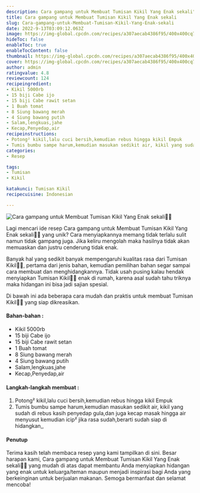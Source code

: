 ```yaml
---
description: Cara gampang untuk Membuat Tumisan Kikil Yang Enak sekali"
title: Cara gampang untuk Membuat Tumisan Kikil Yang Enak sekali
slug: Cara-gampang-untuk-Membuat-Tumisan-Kikil-Yang-Enak-sekali
date: 2022-9-13T03:09:12.063Z
image: https://img-global.cpcdn.com/recipes/a307aecab4386f95/400x400cq70/photo.jpg
hideToc: false
enableToc: true
enableTocContent: false
thumbnail: https://img-global.cpcdn.com/recipes/a307aecab4386f95/400x400cq70/photo.jpg
cover: https://img-global.cpcdn.com/recipes/a307aecab4386f95/400x400cq70/photo.jpg
author: admin
ratingvalue: 4.8
reviewcount: 124
recipeingredient:
- Kikil 5000rb
- 15 biji Cabe ijo
- 15 biji Cabe rawit setan
- 1 Buah tomat
- 8 Siung bawang merah
- 4 Siung bawang putih
- Salam,lengkuas,jahe
- Kecap,Penyedap,air
recipeinstructions:
- Potong² kikil,lalu cuci bersih,kemudian rebus hingga kikil Empuk
- Tumis bumbu sampe harum,kemudian masukan sedikit air, kikil yang sudah di rebus kasih penyedap gula,dan juga kecap masak hingga air menyusut kemudian icip² jika rasa sudah,berarti sudah siap di hidangkan,,
categories:
- Resep

tags:
- Tumisan
- Kikil

katakunci: Tumisan Kikil
recipecuisine: Indonesian

---
```


![Cara gampang untuk Membuat Tumisan Kikil Yang Enak sekali👩‍🍳](https://img-global.cpcdn.com/recipes/a307aecab4386f95/400x400cq70/photo.jpg)

Lagi mencari ide resep Cara gampang untuk Membuat Tumisan Kikil Yang Enak sekali👩‍🍳 yang unik? Cara menyiapkannya memang tidak terlalu sulit namun tidak gampang juga. Jika keliru mengolah maka hasilnya tidak akan memuaskan dan justru cenderung tidak enak.

Banyak hal yang sedikit banyak mempengaruhi kualitas rasa dari Tumisan Kikil👩‍🍳, pertama dari jenis bahan, kemudian pemilihan bahan segar sampai cara membuat dan menghidangkannya. Tidak usah pusing kalau hendak menyiapkan Tumisan Kikil👩‍🍳 enak di rumah, karena asal sudah tahu triknya maka hidangan ini bisa jadi sajian spesial.

Di bawah ini ada beberapa cara mudah dan praktis untuk membuat Tumisan Kikil👩‍🍳 yang siap dikreasikan.

<!--inarticleads1-->

#### Bahan-bahan :

- Kikil 5000rb
- 15 biji Cabe ijo
- 15 biji Cabe rawit setan
- 1 Buah tomat
- 8 Siung bawang merah
- 4 Siung bawang putih
- Salam,lengkuas,jahe
- Kecap,Penyedap,air

<!--inarticleads2-->

#### Langkah-langkah membuat :

1. Potong² kikil,lalu cuci bersih,kemudian rebus hingga kikil Empuk
1. Tumis bumbu sampe harum,kemudian masukan sedikit air, kikil yang sudah di rebus kasih penyedap gula,dan juga kecap masak hingga air menyusut kemudian icip² jika rasa sudah,berarti sudah siap di hidangkan,,

#### Penutup

Terima kasih telah membaca resep yang kami tampilkan di sini. Besar harapan kami, Cara gampang untuk Membuat Tumisan Kikil Yang Enak sekali👩‍🍳 yang mudah di atas dapat membantu Anda menyiapkan hidangan yang enak untuk keluarga/teman maupun menjadi inspirasi bagi Anda yang berkeinginan untuk berjualan makanan. Semoga bermanfaat dan selamat mencoba!